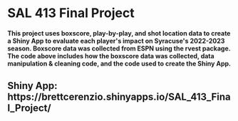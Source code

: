 <h1>
  SAL 413 Final Project
</h1>
<h4>
This project uses boxscore, play-by-play, and shot location data to create a Shiny App to evaluate each player's impact on Syracuse's 2022-2023 season. Boxscore data was collected from ESPN using the rvest package. The code above includes how the boxscore data was collected, data manipulation & cleaning code, and the code used to create the Shiny App.
</h4>

<h2>
Shiny App: https://brettcerenzio.shinyapps.io/SAL_413_Final_Project/
</h2>

